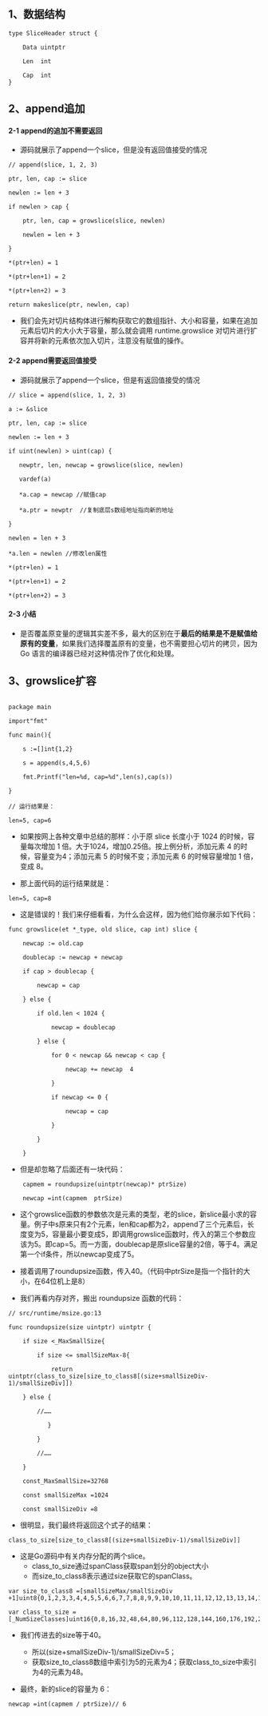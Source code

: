 ## 1、数据结构
```
type SliceHeader struct {

    Data uintptr

    Len  int

    Cap  int
}
```

## 2、append追加
#### 2-1 append的追加不需要返回
* 源码就展示了append一个slice，但是没有返回值接受的情况
```
// append(slice, 1, 2, 3)

ptr, len, cap := slice

newlen := len + 3

if newlen > cap {

    ptr, len, cap = growslice(slice, newlen)

    newlen = len + 3

}

*(ptr+len) = 1

*(ptr+len+1) = 2

*(ptr+len+2) = 3

return makeslice(ptr, newlen, cap)
```


* 我们会先对切片结构体进行解构获取它的数组指针、大小和容量，如果在追加元素后切片的大小大于容量，那么就会调用 runtime.growslice 对切片进行扩容并将新的元素依次加入切片，注意没有赋值的操作。

#### 2-2 append需要返回值接受
* 源码就展示了append一个slice，但是有返回值接受的情况
```
// slice = append(slice, 1, 2, 3)

a := &slice

ptr, len, cap := slice

newlen := len + 3

if uint(newlen) > uint(cap) {

   newptr, len, newcap = growslice(slice, newlen)

   vardef(a)

   *a.cap = newcap //赋值cap

   *a.ptr = newptr  //复制底层s数组地址指向新的地址

}

newlen = len + 3

*a.len = newlen //修改len属性

*(ptr+len) = 1

*(ptr+len+1) = 2

*(ptr+len+2) = 3

```

#### 2-3 小结
* 是否覆盖原变量的逻辑其实差不多，最大的区别在于**最后的结果是不是赋值给原有的变量**，如果我们选择覆盖原有的变量，也不需要担心切片的拷贝，因为 Go 语言的编译器已经对这种情况作了优化和处理。

## 3、growslice扩容
```

package main

import"fmt"

func main(){

    s :=[]int{1,2}

    s = append(s,4,5,6)

    fmt.Printf("len=%d, cap=%d",len(s),cap(s))

}

// 运行结果是：

len=5, cap=6
```
* 如果按网上各种文章中总结的那样：小于原 slice 长度小于 1024 的时候，容量每次增加 1 倍。大于1024，增加0.25倍。按上例分析，添加元素 4 的时候，容量变为4；添加元素 5 的时候不变；添加元素 6 的时候容量增加 1 倍，变成 8。

* 那上面代码的运行结果就是：
```
len=5, cap=8
```
* 这是错误的！我们来仔细看看，为什么会这样，因为他们给你展示如下代码：
```
func growslice(et *_type, old slice, cap int) slice {

    newcap := old.cap

    doublecap := newcap + newcap

    if cap > doublecap {

        newcap = cap

    } else {

        if old.len < 1024 {

            newcap = doublecap

        } else {

            for 0 < newcap && newcap < cap {

                newcap += newcap  4

            }

            if newcap <= 0 {

                newcap = cap

            }

        }

    }

```

* 但是却忽略了后面还有一块代码：
```
    capmem = roundupsize(uintptr(newcap)* ptrSize)

    newcap =int(capmem  ptrSize)
```


* 这个growslice函数的参数依次是元素的类型，老的slice，新slice最小求的容量。例子中s原来只有2个元素，len和cap都为2，append了三个元素后，长度变为5，容量最小要变成5，即调用growslice函数时，传入的第三个参数应该为5。即cap=5。而一方面，doublecap是原slice容量的2倍，等于4。满足第一个if条件，所以newcap变成了5。

* 接着调用了roundupsize函数，传入40。（代码中ptrSize是指一个指针的大小，在64位机上是8）

* 我们再看内存对齐，搬出 roundupsize 函数的代码：
```
// src/runtime/msize.go:13

func roundupsize(size uintptr) uintptr {

    if size <_MaxSmallSize{

        if size <= smallSizeMax-8{

            return uintptr(class_to_size[size_to_class8[(size+smallSizeDiv-1)/smallSizeDiv]])

    } else {

        //……

           }

        }

        //……

    }

    const_MaxSmallSize=32768

    const smallSizeMax =1024

    const smallSizeDiv =8
```

* 很明显，我们最终将返回这个式子的结果：
```
class_to_size[size_to_class8[(size+smallSizeDiv-1)/smallSizeDiv]]
```
* 这是Go源码中有关内存分配的两个slice。
  * class_to_size通过spanClass获取span划分的object大小
  * 而size_to_class8表示通过size获取它的spanClass。
```
var size_to_class8 =[smallSizeMax/smallSizeDiv +1]uint8{0,1,2,3,3,4,4,5,5,6,6,7,7,8,8,9,9,10,10,11,11,12,12,13,13,14,14,15,15,16,16,17,17,18,18,18,18,19,19,19,19,20,20,20,20,21,21,21,21,22,22,22,22,23,23,23,23,24,24,24,24,25,25,25,25,26,26,26,26,26,26,26,26,27,27,27,27,27,27,27,27,28,28,28,28,28,28,28,28,29,29,29,29,29,29,29,29,30,30,30,30,30,30,30,30,30,30,30,30,30,30,30,30,31,31,31,31,31,31,31,31,31,31,31,31,31,31,31,31}
```
```
var class_to_size =[_NumSizeClasses]uint16{0,8,16,32,48,64,80,96,112,128,144,160,176,192,208,224,240,256,288,320,352,384,416,448,480,512,576,640,704,768,896,1024,1152,1280,1408,1536,1792,2048,2304,2688,3072,3200,3456,4096,4864,5376,6144,6528,6784,6912,8192,9472,9728,10240,10880,12288,13568,14336,16384,18432,19072,20480,21760,24576,27264,28672,32768}
```


* 我们传进去的size等于40。
  * 所以(size+smallSizeDiv-1)/smallSizeDiv=5；
  * 获取size_to_class8数组中索引为5的元素为4；获取class_to_size中索引为4的元素为48。

* 最终，新的slice的容量为 6：
```
newcap =int(capmem / ptrSize)// 6
```